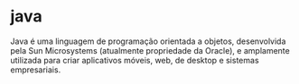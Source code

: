 # java
Java é uma linguagem de programação orientada a objetos, desenvolvida pela Sun Microsystems (atualmente propriedade da Oracle), e amplamente utilizada para criar aplicativos móveis, web, de desktop e sistemas empresariais.
